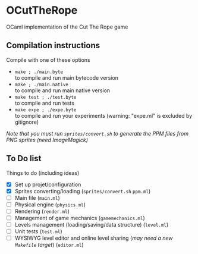 # OCutTheRope
OCaml implementation of the Cut The Rope game  

## Compilation instructions
Compile with one of these options  

- `make ; ./main.byte`  
  to compile and run main bytecode version
- `make ; ./main.native`  
  to compile and run main native version
- `make test ; ./test.byte`  
  to compile and run tests
- `make expe ; ./expe.byte`  
  to compile and run your experiments (warning: "expe.ml" is excluded by gitignore)  

_Note that you must run `sprites/convert.sh` to generate the PPM files from PNG sprites (need ImageMagick)_  

## To Do list
Things to do (including ideas)  
- [X] Set up projet/configuration
- [X] Sprites converting/loading (`sprites/convert.sh` `ppm.ml`)
- [ ] Main file (`main.ml`)
- [ ] Physical engine (`physics.ml`)
- [ ] Rendering (`render.ml`)
- [ ] Management of game mechanics (`gamemechanics.ml`)
- [ ] Levels management (loading/saving/data structure) (`level.ml`)
- [ ] Unit tests (`test.ml`)
- [ ] WYSIWYG level editor and online level sharing (_may need a new `Makefile` target_) (`editor.ml`)
